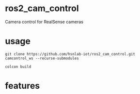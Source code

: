# ros2_cam_control
Camera control for RealSense cameras


# usage

`git clone https://github.com/hsnlab-iot/ros2_cam_control.git camcontrol_ws --recurse-submodules`

`colcon build`

# features